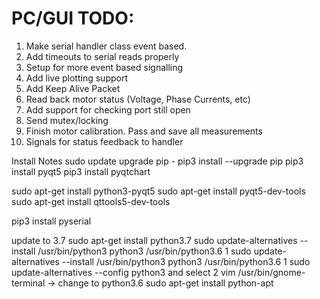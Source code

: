 # PC/GUI TODO:
1.  Make serial handler class event based.
2.  Add timeouts to serial reads properly
5.  Setup for more event based signalling
6.  Add live plotting support
7.  Add Keep Alive Packet
8.  Read back motor status (Voltage, Phase Currents, etc)
9.  Add support for checking port still open
10. Send mutex/locking
11. Finish motor calibration.  Pass and save all measurements
12. Signals for status feedback to handler


Install Notes
sudo update
upgrade pip - pip3 install --upgrade pip
pip3 install pyqt5
pip3 install pyqtchart

sudo apt-get install python3-pyqt5
sudo apt-get install pyqt5-dev-tools
sudo apt-get install qttools5-dev-tools

pip3 install pyserial

update to 3.7
sudo apt-get install python3.7
sudo update-alternatives --install /usr/bin/python3 python3 /usr/bin/python3.6 1
sudo update-alternatives --install /usr/bin/python3 python3 /usr/bin/python3.6 1
sudo update-alternatives --config python3 and select 2
vim /usr/bin/gnome-terminal -> change to python3.6
sudo apt-get install python-apt